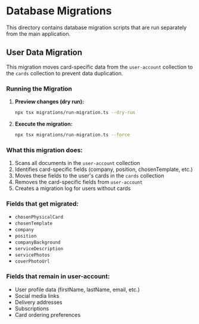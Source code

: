 # Database Migrations

This directory contains database migration scripts that are run separately from the main application.

## User Data Migration

This migration moves card-specific data from the `user-account` collection to the `cards` collection to prevent data duplication.

### Running the Migration

1. **Preview changes (dry run):**
   ```bash
   npx tsx migrations/run-migration.ts --dry-run
   ```

2. **Execute the migration:**
   ```bash
   npx tsx migrations/run-migration.ts --force
   ```

### What this migration does:

1. Scans all documents in the `user-account` collection
2. Identifies card-specific fields (company, position, chosenTemplate, etc.)
3. Moves these fields to the user's cards in the `cards` collection
4. Removes the card-specific fields from `user-account`
5. Creates a migration log for users without cards

### Fields that get migrated:
- `chosenPhysicalCard`
- `chosenTemplate`
- `company`
- `position`
- `companyBackground`
- `serviceDescription`
- `servicePhotos`
- `coverPhotoUrl`

### Fields that remain in user-account:
- User profile data (firstName, lastName, email, etc.)
- Social media links
- Delivery addresses
- Subscriptions
- Card ordering preferences